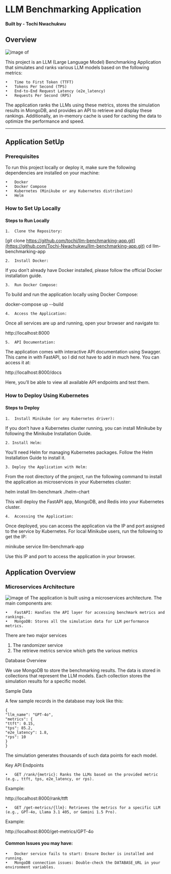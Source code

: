 

# LLM Benchmarking Application

 #### Built by - Tochi Nwachukwu

## Overview
![image of ](https://cdn.prod.website-files.com/628b58b14c93b92656929a99/644ae8d4037a9918718f2207_Frame%203433574.png)

This project is an LLM (Large Language Model) Benchmarking Application that simulates and ranks various LLM models based on the following metrics:

    •	Time to First Token (TTFT)
    •	Tokens Per Second (TPS)
    •	End-to-End Request Latency (e2e_latency)
    •	Requests Per Second (RPS)

The application ranks the LLMs using these metrics, stores the simulation results in MongoDB, and provides an API to retrieve and display these rankings. Additionally, an in-memory cache is used for caching the data to optimize the performance and speed.

--------------------------------------------------------


## Application SetUp
### Prerequisites

To run this project locally or deploy it, make sure the following dependencies are installed on your machine:

    •	Docker
    •	Docker Compose
    •	Kubernetes (Minikube or any Kubernetes distribution)
    •	Helm

### How to Set Up Locally

#### Steps to Run Locally

    1.	Clone the Repository:
[git clone https://github.com/tochi/llm-benchmarking-app.git](https://github.com/Tochi-Nwachukwu/llm-benchmarking-app.git)
cd llm-benchmarking-app

    2.	Install Docker:

If you don’t already have Docker installed, please follow the official Docker installation guide. 

    3.  Run Docker Compose:
To build and run the application locally using Docker Compose:

docker-compose up --build

    4.	Access the Application:

Once all services are up and running, open your browser and navigate to:

http://localhost:8000

    5.	API Documentation:

The application comes with interactive API documentation using Swagger. This came in with FastAPI, so I did not have to add in much here. You can access it at:

http://localhost:8000/docs

Here, you’ll be able to view all available API endpoints and test them.

### How to Deploy Using Kubernetes

#### Steps to Deploy

    1.	Install Minikube (or any Kubernetes driver):

If you don’t have a Kubernetes cluster running, you can install Minikube by following the Minikube Installation Guide. 

    2. Install Helm:
You’ll need Helm for managing Kubernetes packages. Follow the Helm Installation Guide to install it. 

    3. Deploy the Application with Helm:
From the root directory of the project, run the following command to install the application as microservices in your Kubernetes cluster:

helm install llm-benchmark ./helm-chart

This will deploy the FastAPI app, MongoDB, and Redis into your Kubernetes cluster.

    4.	Accessing the Application:

Once deployed, you can access the application via the IP and port assigned to the service by Kubernetes. For local Minikube users, run the following to get the IP:

minikube service llm-benchmark-app

Use this IP and port to access the application in your browser.

## Application Overview

### Microservices Architecture
![image of ](https://fastapi.tiangolo.com/img/logo-margin/logo-teal.png)
The application is built using a microservices architecture. The main components are:

    •	FastAPI: Handles the API layer for accessing benchmark metrics and rankings.
    •	MongoDB: Stores all the simulation data for LLM performance metrics.

There are two major services 
1. The randomizer service
2. The retrieve metrics service which gets the various metrics



Database Overview

We use MongoDB to store the benchmarking results. The data is stored in collections that represent the LLM models. Each collection stores the simulation results for a specific model.

Sample Data

A few sample records in the database may look like this:

    {
    "llm_name": "GPT-4o",
    "metrics": {
    "ttft": 0.15,
    "tps": 85.2,
    "e2e_latency": 1.8,
    "rps": 10
    }
    }

The simulation generates thousands of such data points for each model.

Key API Endpoints

    •	GET /rank/{metric}: Ranks the LLMs based on the provided metric (e.g., ttft, tps, e2e_latency, or rps).

Example:

http://localhost:8000/rank/ttft

    •	GET /get-metrics/{llm}: Retrieves the metrics for a specific LLM (e.g., GPT-4o, Llama 3.1 405, or Gemini 1.5 Pro).

Example:

http://localhost:8000/get-metrics/GPT-4o



#### Common Issues you may have:
    •	Docker service fails to start: Ensure Docker is installed and running.
    •	MongoDB connection issues: Double-check the DATABASE_URL in your environment variables.

